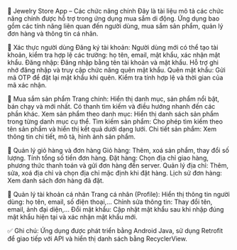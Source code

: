 📱 Jewelry Store App – Các chức năng chính
Đây là tài liệu mô tả các chức năng chính được hỗ trợ trong ứng dụng mua sắm di động. Ứng dụng bao gồm các tính năng liên quan đến người dùng, mua sắm sản phẩm, quản lý đơn hàng và thông tin cá nhân.

🔐 Xác thực người dùng
Đăng ký tài khoản: Người dùng mới có thể tạo tài khoản, kiểm tra hợp lệ các trường: họ tên, email, mật khẩu, xác nhận mật khẩu.
Đăng nhập: Đăng nhập bằng tên tài khoản và mật khẩu. Hỗ trợ ghi nhớ đăng nhập và truy cập chức năng quên mật khẩu.
Quên mật khẩu: Gửi mã OTP để đặt lại mật khẩu khi quên. Kiểm tra tính hợp lệ và thời gian của mã xác nhận.

🛒 Mua sắm sản phẩm
Trang chính: Hiển thị danh mục, sản phẩm nổi bật, bán chạy và mới nhất. Có thanh tìm kiếm và điều hướng nhanh đến các phần khác.
Xem sản phẩm theo danh mục: Hiển thị danh sách sản phẩm trong từng danh mục cụ thể.
Tìm kiếm sản phẩm: Cho phép tìm kiếm theo tên sản phẩm và hiển thị kết quả dưới dạng lưới.
Chi tiết sản phẩm: Xem thông tin chi tiết, mô tả, hình ảnh sản phẩm.

🧺 Quản lý giỏ hàng và đơn hàng
Giỏ hàng: Thêm, xoá sản phẩm, thay đổi số lượng. Tính tổng số tiền đơn hàng.
Đặt hàng: Chọn địa chỉ giao hàng, phương thức thanh toán và gửi đơn hàng đến server.
Quản lý địa chỉ: Thêm, sửa, xoá địa chỉ và chọn địa chỉ mặc định khi đặt hàng.
Lịch sử đơn hàng: Xem danh sách đơn hàng đã đặt.

👤 Quản lý tài khoản cá nhân
Trang cá nhân (Profile): Hiển thị thông tin người dùng: họ tên, email, số điện thoại,...
Chỉnh sửa thông tin: Thay đổi tên, email, ảnh đại diện,...
Đổi mật khẩu: Cập nhật mật khẩu sau khi nhập đúng mật khẩu hiện tại và xác nhận mật khẩu mới.

✅ Ghi chú: Ứng dụng được phát triển bằng Android Java, sử dụng Retrofit để giao tiếp với API và hiển thị danh sách bằng RecyclerView.
